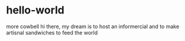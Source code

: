 # hello-world
more cowbell
hi there, my dream is to host an informercial and to make artisnal sandwiches to feed the world
